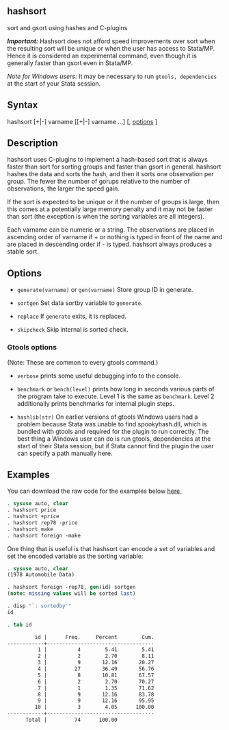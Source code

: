 hashsort
--------

sort and gsort using hashes and C-plugins

_**Important:**_ Hashsort does not afford speed improvements over sort
when the resulting sort will be unique or when the user has access to
Stata/MP. Hence it is considered an experimental command, even though it is
generally faster than gsort even in Stata/MP.

_Note for Windows users:_ It may be necessary to run `gtools, dependencies` at
the start of your Stata session.

Syntax
------

<p><span class="codespan">hashsort [+|-] varname [[+|-] varname ...] [, <a href="#options">options</a> ] </p>

Description
-----------

hashsort uses C-plugins to implement a hash-based sort that is always
faster than sort for sorting groups and faster than gsort in general.
hashsort hashes the data and sorts the hash, and then it sorts one
observation per group. The fewer the number of gorups relative to the
number of observations, the larger the speed gain.

If the sort is expected to be unique or if the number of groups is large,
then this comes at a potentially large memory penalty and it may not be
faster than sort (the exception is when the sorting variables are all
integers).

Each varname can be numeric or a string. The observations are placed in
ascending order of varname if + or nothing is typed in front of the name
and are placed in descending order if - is typed. hashsort always
produces a stable sort.

Options
-------

- `generate(varname)` or `gen(varname)`  Store group ID in generate.

- `sortgen` Set data sortby variable to `generate`.

- `replace` If `generate` exits, it is replaced.

- `skipcheck` Skip internal is sorted check.

### Gtools options

(Note: These are common to every gtools command.)

- `verbose` prints some useful debugging info to the console.

- `benchmark` or `bench(level)` prints how long in seconds various parts of the
            program take to execute. Level 1 is the same as `benchmark`. Level 2
            additionally prints benchmarks for internal plugin steps.

- `hashlib(str)` On earlier versions of gtools Windows users had a problem
            because Stata was unable to find spookyhash.dll, which is bundled
            with gtools and required for the plugin to run correctly. The best
            thing a Windows user can do is run gtools, dependencies at the start
            of their Stata session, but if Stata cannot find the plugin the user
            can specify a path manually here.

Examples
--------

You can download the raw code for the examples below
[here  <img src="https://upload.wikimedia.org/wikipedia/commons/6/64/Icon_External_Link.png" width="13px"/>](https://raw.githubusercontent.com/mcaceresb/stata-gtools/master/docs/examples/hashsort.do)

```stata
. sysuse auto, clear
. hashsort price
. hashsort +price
. hashsort rep78 -price
. hashsort make
. hashsort foreign -make
```

One thing that is useful is that hashsort can encode a set of variables and
set the encoded variable as the sorting variable:

```stata
. sysuse auto, clear
(1978 Automobile Data)

. hashsort foreign -rep78, gen(id) sortgen
(note: missing values will be sorted last)

. disp "`: sortedby'"
id

. tab id

         id |      Freq.     Percent        Cum.
------------+-----------------------------------
          1 |          4        5.41        5.41
          2 |          2        2.70        8.11
          3 |          9       12.16       20.27
          4 |         27       36.49       56.76
          5 |          8       10.81       67.57
          6 |          2        2.70       70.27
          7 |          1        1.35       71.62
          8 |          9       12.16       83.78
          9 |          9       12.16       95.95
         10 |          3        4.05      100.00
------------+-----------------------------------
      Total |         74      100.00
```
